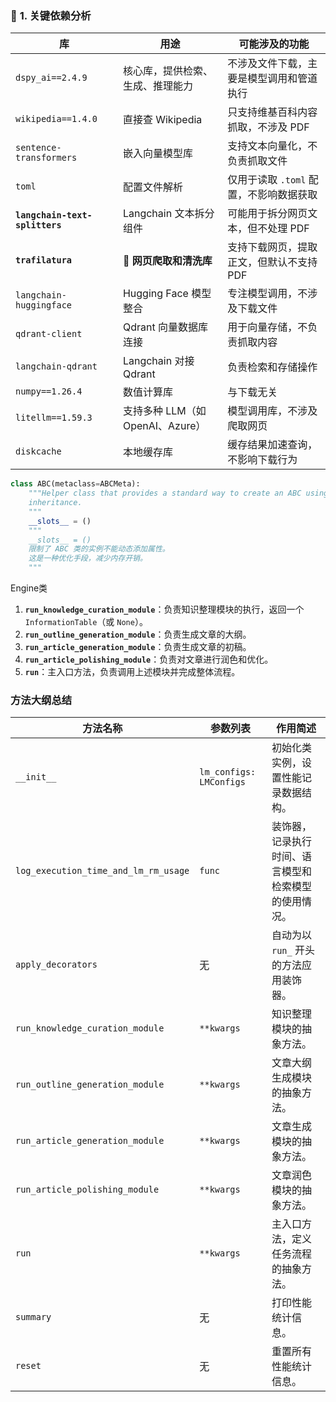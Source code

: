 ### 🎯 **1. 关键依赖分析**

| **库**                         | **用途**                         | **可能涉及的功能**                       |
| ------------------------------ | -------------------------------- | ---------------------------------------- |
| `dspy_ai==2.4.9`               | 核心库，提供检索、生成、推理能力 | 不涉及文件下载，主要是模型调用和管道执行 |
| `wikipedia==1.4.0`             | 直接查 Wikipedia                 | 只支持维基百科内容抓取，不涉及 PDF       |
| `sentence-transformers`        | 嵌入向量模型库                   | 支持文本向量化，不负责抓取文件           |
| `toml`                         | 配置文件解析                     | 仅用于读取 `.toml` 配置，不影响数据获取  |
| **`langchain-text-splitters`** | Langchain 文本拆分组件           | 可能用于拆分网页文本，但不处理 PDF       |
| **`trafilatura`**              | 📌 **网页爬取和清洗库**           | 支持下载网页，提取正文，但默认不支持 PDF |
| `langchain-huggingface`        | Hugging Face 模型整合            | 专注模型调用，不涉及下载文件             |
| `qdrant-client`                | Qdrant 向量数据库连接            | 用于向量存储，不负责抓取内容             |
| `langchain-qdrant`             | Langchain 对接 Qdrant            | 负责检索和存储操作                       |
| `numpy==1.26.4`                | 数值计算库                       | 与下载无关                               |
| `litellm==1.59.3`              | 支持多种 LLM（如 OpenAI、Azure） | 模型调用库，不涉及爬取网页               |
| `diskcache`                    | 本地缓存库                       | 缓存结果加速查询，不影响下载行为         |

~~~py
class ABC(metaclass=ABCMeta):
    """Helper class that provides a standard way to create an ABC using
    inheritance.
    """
    __slots__ = ()
    """
    __slots__ = () 
    限制了 ABC 类的实例不能动态添加属性。
    这是一种优化手段，减少内存开销。
    """
~~~

Engine类

1. **`run_knowledge_curation_module`**：负责知识整理模块的执行，返回一个 `InformationTable`（或 `None`）。
2. **`run_outline_generation_module`**：负责生成文章的大纲。
3. **`run_article_generation_module`**：负责生成文章的初稿。
4. **`run_article_polishing_module`**：负责对文章进行润色和优化。
5. **`run`**：主入口方法，负责调用上述模块并完成整体流程。

### **方法大纲总结**

| 方法名称                             | 参数列表                | 作用简述                                             |
| ------------------------------------ | ----------------------- | ---------------------------------------------------- |
| `__init__`                           | `lm_configs: LMConfigs` | 初始化类实例，设置性能记录数据结构。                 |
| `log_execution_time_and_lm_rm_usage` | `func`                  | 装饰器，记录执行时间、语言模型和检索模型的使用情况。 |
| `apply_decorators`                   | 无                      | 自动为以 `run_` 开头的方法应用装饰器。               |
| `run_knowledge_curation_module`      | `**kwargs`              | 知识整理模块的抽象方法。                             |
| `run_outline_generation_module`      | `**kwargs`              | 文章大纲生成模块的抽象方法。                         |
| `run_article_generation_module`      | `**kwargs`              | 文章生成模块的抽象方法。                             |
| `run_article_polishing_module`       | `**kwargs`              | 文章润色模块的抽象方法。                             |
| `run`                                | `**kwargs`              | 主入口方法，定义任务流程的抽象方法。                 |
| `summary`                            | 无                      | 打印性能统计信息。                                   |
| `reset`                              | 无                      | 重置所有性能统计信息。                               |